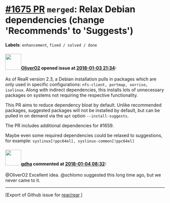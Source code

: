 [\#1675 PR](https://github.com/rear/rear/pull/1675) `merged`: Relax Debian dependencies (change 'Recommends' to 'Suggests')
===========================================================================================================================

**Labels**: `enhancement`, `fixed / solved / done`

#### <img src="https://avatars.githubusercontent.com/u/4660803?v=4" width="50">[OliverO2](https://github.com/OliverO2) opened issue at [2018-01-03 21:34](https://github.com/rear/rear/pull/1675):

As of ReaR version 2.3, a Debian installation pulls in packages which
are only used in specific configurations:
`nfs-client, portmap, xorriso, isolinux`. Along with indirect
dependencies, this installs lots of unnecessary packages on systems not
requiring the respective functionality.

This PR aims to reduce dependency bloat by default. Unlike recommended
packages, suggested packages will not be installed by default, but can
be pulled in on demand via the `apt` option `--install-suggests`.

The PR includes additional dependencies for \#1659.

Maybe even some required dependencies could be relaxed to suggestions,
for example: `syslinux[!ppc64el], syslinux-common[!ppc64el]`

#### <img src="https://avatars.githubusercontent.com/u/888633?u=cdaeb31efcc0048d3619651aa18dd4b76e636b21&v=4" width="50">[gdha](https://github.com/gdha) commented at [2018-01-04 08:32](https://github.com/rear/rear/pull/1675#issuecomment-355225618):

@OliverO2 Excellent idea. @schlomo suggested this long time ago, but we
never came to it.

------------------------------------------------------------------------

\[Export of Github issue for
[rear/rear](https://github.com/rear/rear).\]
